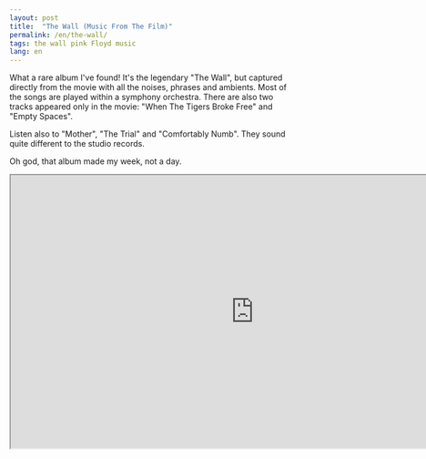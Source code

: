 ```yaml
---
layout: post
title:  "The Wall (Music From The Film)"
permalink: /en/the-wall/
tags: the wall pink Floyd music
lang: en
---
```


What a rare album I've found! It's the legendary "The Wall", but captured
directly from the movie with all the noises, phrases and ambients. Most of the
songs are played within a symphony orchestra. There are also two tracks appeared
only in the movie: "When The Tigers Broke Free" and "Empty Spaces".

Listen also to "Mother", "The Trial" and "Comfortably Numb". They sound quite
different to the studio records.

Oh god, that album made my week, not a day.

<iframe width="854" height="480"
src="https://www.youtube.com/embed/GEfXSyO1e_E?list=PLD971643B6FF9D95B"
allowfullscreen></iframe>
